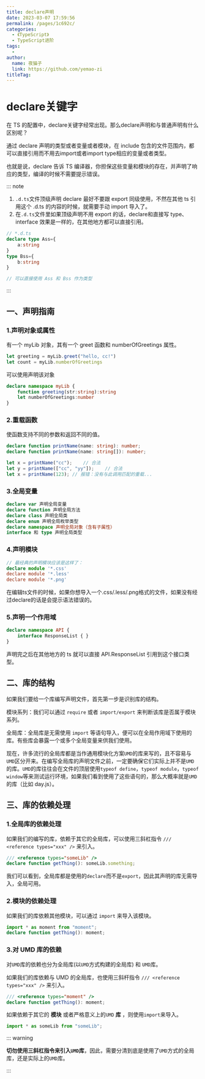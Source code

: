 ```yaml
---
title: declare声明
date: 2023-03-07 17:59:56
permalink: /pages/1c692c/
categories:
  - 《TypeScript》
  - TypeScript进阶
tags:
  - 
author: 
  name: 夜猫子
  link: https://github.com/yemao-zi
titleTag: 
---
```

# declare关键字

在 TS 的配置中，declare关键字经常出现。那么declare声明和与普通声明有什么区别呢？

通过 declare 声明的类型或者变量或者模块，在 include 包含的文件范围内，都可以直接引用而不用去import或者import type相应的变量或者类型。

也就是说，declare 告诉 TS 编译器，你担保这些变量和模块的存在，并声明了响应的类型，编译的时候不需要提示错误。

::: note

1. `.d.ts`文件顶级声明 declare 最好不要跟 export 同级使用，不然在其他 ts  引用这个 .d.ts 的内容的时候，就需要手动 import 导入了。
2. 在`.d.ts`文件里如果顶级声明不用 export 的话，declare和直接写 type、interface 效果是一样的，在其他地方都可以直接引用。
```ts
// *.d.ts
declare type Ass={
    a:string
}
type Bss={
    b:string
}

// 可以直接使用 Ass 和 Bss 作为类型
```

:::

<!-- more -->

## 一、声明指南

### 1.声明对象或属性

有一个 myLib 对象，其有一个 greet 函数和 numberOfGreetings 属性。

```ts
let greeting = myLib.greet("hello, cc!")
let count = myLib.numberOfGreetings
```

可以使用声明该对象

```ts
declare namespace myLib {
    function greeting(str:string):string
    let numberOfGreetings:number
}
```

### 2.重载函数

使函数支持不同的参数和返回不同的值。

```ts
declare function printName(name: string): number;
declare function printName(name: string[]): number;

let x = printName("cc");	// 合法
let y = printName(["cc", "yy"]);	// 合法
let x = printName(123); // 报错：没有与此调用匹配的重载...
```

### 3.全局变量

```ts
declare var 声明全局变量
declare function 声明全局方法
declare class 声明全局类
declare enum 声明全局枚举类型
declare namespace 声明全局对象（含有子属性）
interface 和 type 声明全局类型
```

### 4.声明模块

```ts
// 最经典的声明模块应该是这样了：
declare module '*.css'
declare module '*.less'
declare module '*.png'
```

在编辑ts文件的时候，如果你想导入一个.css/.less/.png格式的文件，如果没有经过declare的话是会提示语法错误的。

### 5.声明一个作用域

```ts
declare namespace API {
	interface ResponseList { }
}
```

声明完之后在其他地方的 ts 就可以直接 API.ResponseList 引用到这个接口类型。

## 二、库的结构

如果我们要给一个库编写声明文件，首先第一步是识别库的结构。

模块系列：我们可以通过 `require` 或者 `import/export` 来判断该库是否属于模块系列。

全局库：全局库是无需使用 `import` 等语句导入，便可以在全局作用域下使用的库。有些库会暴露一个或多个全局变量来供我们使用。

现在，许多流行的全局库都是当作通用模块化方案`UMD`的库来写的，且不容易与`UMD`区分开来。在编写全局库的声明文件之前，一定要确保它们实际上并不是`UMD`的库。`UMD`的库往往会在文件的顶层使用`typeof define`，`typeof module`，`typeof window`等来测试运行环境，如果我们看到使用了这些语句的，那么大概率就是`UMD`的库（比如 day.js）。

## 三、库的依赖处理

### 1.全局库的依赖处理

如果我们的编写的库，依赖于其它的全局库，可以使用三斜杠指令 `/// <reference types="xxx" />` 来引入。

```ts
/// <reference types="someLib" />
declare function getThing(): someLib.something;
```

我们可以看到，全局库都是使用的`declare`而不是`export`，因此其声明的库无需导入，全局可用。

### 2.模块的依赖处理

如果我们的库依赖其他模块，可以通过 `import` 来导入该模块。

```ts
import * as moment from "moment";
declare function getThing(): moment;
```

### 3.对 UMD 库的依赖

对`UMD`库的依赖也分为全局库(以`UMD`方式构建的全局库) 和 `UMD`库。

如果我们的库依赖与 UMD 的全局库，也使用三斜杆指令 `/// <reference types="xxx" />` 来引入。

```ts
/// <reference types="moment" />
declare function getThing(): moment;
```

如果依赖于其它的 **模块** 或者严格意义上的`UMD` **库** ，则使用`import`来导入。

```ts
import * as someLib from "someLib";
```

::: warning

**切勿使用三斜杠指令来引入`UMD`库**，因此，需要分清到底是使用了`UMD`方式的全局库，还是实际上的`UMD`库。

:::
